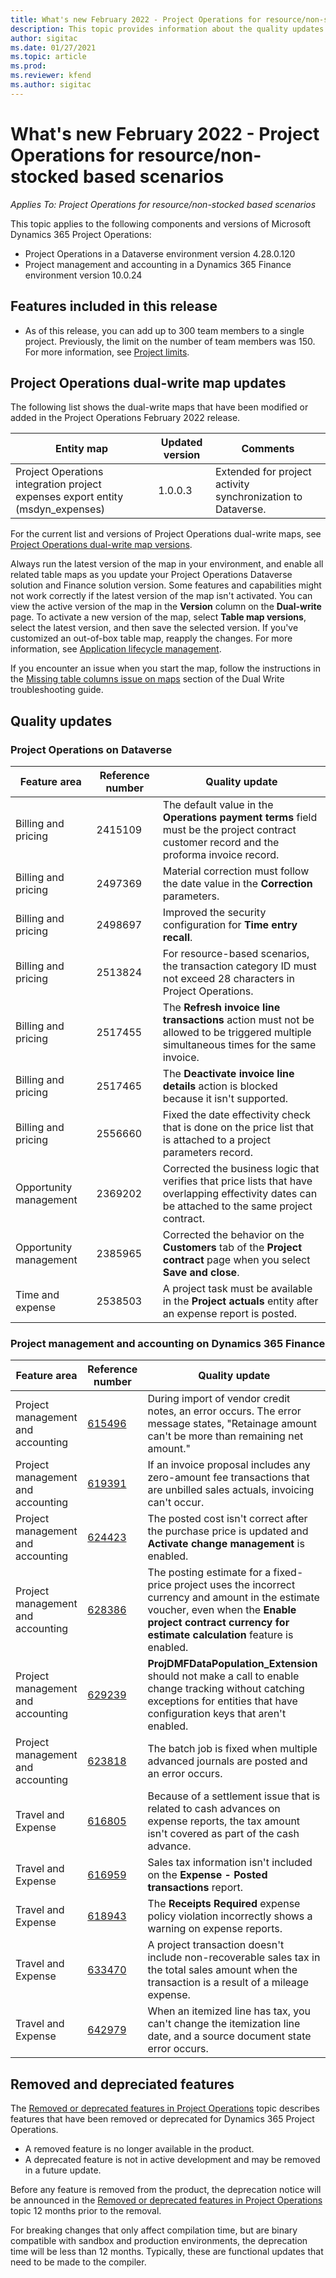```yaml
---
title: What's new February 2022 - Project Operations for resource/non-stocked based scenarios
description: This topic provides information about the quality updates that are available in the February 2022 release of Project Operations for resource/non-stocked based scenarios.
author: sigitac
ms.date: 01/27/2021
ms.topic: article
ms.prod:
ms.reviewer: kfend 
ms.author: sigitac
---
```


# What's new February 2022 - Project Operations for resource/non-stocked based scenarios

*Applies To: Project Operations for resource/non-stocked based scenarios*

This topic applies to the following components and versions of Microsoft Dynamics 365 Project Operations:

- Project Operations in a Dataverse environment version 4.28.0.120
- Project management and accounting in a Dynamics 365 Finance environment version 10.0.24

## Features included in this release

- As of this release, you can add up to 300 team members to a single project. Previously, the limit on the number of team members was 150. For more information, see [Project limits](../project-management/create-wbs.md#project-limitations).

## Project Operations dual-write map updates

The following list shows the dual-write maps that have been modified or added in the Project Operations February 2022 release.

| Entity map | Updated version | Comments |
| --- | --- | --- |
| Project Operations integration project expenses export entity (msdyn\_expenses) | 1.0.0.3 | Extended for project activity synchronization to Dataverse. |

For the current list and versions of Project Operations dual-write maps, see [Project Operations dual-write map versions](../environment/resource-dual-write-maps.md).

Always run the latest version of the map in your environment, and enable all related table maps as you update your Project Operations Dataverse solution and Finance solution version. Some features and capabilities might not work correctly if the latest version of the map isn't activated. You can view the active version of the map in the **Version** column on the **Dual-write** page. To activate a new version of the map, select **Table map versions**, select the latest version, and then save the selected version. If you've customized an out-of-box table map, reapply the changes. For more information, see [Application lifecycle management](/dynamics365/fin-ops-core/dev-itpro/data-entities/dual-write/app-lifecycle-management).

If you encounter an issue when you start the map, follow the instructions in the [Missing table columns issue on maps](/dynamics365/fin-ops-core/dev-itpro/data-entities/dual-write/dual-write-troubleshooting-finops-upgrades#missing-table-columns-issue-on-maps) section of the Dual Write troubleshooting guide.

## Quality updates

### Project Operations on Dataverse

| Feature area | Reference number | Quality update |
| --- | --- | --- |
| Billing and pricing | 2415109 | The default value in the **Operations payment terms** field must be the project contract customer record and the proforma invoice record. |
| Billing and pricing | 2497369 | Material correction must follow the date value in the **Correction** parameters. |
| Billing and pricing | 2498697 | Improved the security configuration for **Time entry recall**. |
| Billing and pricing | 2513824 | For resource-based scenarios, the transaction category ID must not exceed 28 characters in Project Operations. |
| Billing and pricing | 2517455 | The **Refresh invoice line transactions** action must not be allowed to be triggered multiple simultaneous times for the same invoice. |
| Billing and pricing | 2517465 | The **Deactivate invoice line details** action is blocked because it isn't supported. |
| Billing and pricing | 2556660 | Fixed the date effectivity check that is done on the price list that is attached to a project parameters record. |
| Opportunity management | 2369202 | Corrected the business logic that verifies that price lists that have overlapping effectivity dates can be attached to the same project contract. |
| Opportunity management | 2385965 | Corrected the behavior on the **Customers** tab of the **Project contract** page when you select **Save and close**. |
| Time and expense | 2538503 | A project task must be available in the **Project actuals** entity after an expense report is posted. |

### Project management and accounting on Dynamics 365 Finance

| Feature area | Reference number | Quality update |
| --- | --- | --- |
| Project management and accounting | [615496](https://fix.lcs.dynamics.com/Issue/Details/?bugId=615496) | During import of vendor credit notes, an error occurs. The error message states, "Retainage amount can't be more than remaining net amount." |
| Project management and accounting | [619391](https://fix.lcs.dynamics.com/Issue/Details/?bugId=619391) | If an invoice proposal includes any zero-amount fee transactions that are unbilled sales actuals, invoicing can't occur. |
| Project management and accounting | [624423](https://fix.lcs.dynamics.com/Issue/Details/?bugId=624423) | The posted cost isn't correct after the purchase price is updated and **Activate change management** is enabled.|
| Project management and accounting | [628386](https://fix.lcs.dynamics.com/Issue/Details/?bugId=628386) | The posting estimate for a fixed-price project uses the incorrect currency and amount in the estimate voucher, even when the **Enable project contract currency for estimate calculation** feature is enabled. |
| Project management and accounting | [629239](https://fix.lcs.dynamics.com/Issue/Details/?bugId=629239) | **ProjDMFDataPopulation\_Extension** should not make a call to enable change tracking without catching exceptions for entities that have configuration keys that aren't enabled. |
| Project management and accounting | [623818](https://fix.lcs.dynamics.com/Issue/Details/?bugId=623818) | The batch job is fixed when multiple advanced journals are posted and an error occurs. |
| Travel and Expense | [616805](https://fix.lcs.dynamics.com/Issue/Details/?bugId=616805) | Because of a settlement issue that is related to cash advances on expense reports, the tax amount isn't covered as part of the cash advance. |
| Travel and Expense | [616959](https://fix.lcs.dynamics.com/Issue/Details/?bugId=616959) | Sales tax information isn't included on the **Expense - Posted transactions** report. |
| Travel and Expense | [618943](https://fix.lcs.dynamics.com/Issue/Details/?bugId=618943) | The **Receipts Required** expense policy violation incorrectly shows a warning on expense reports. |
| Travel and Expense | [633470](https://fix.lcs.dynamics.com/Issue/Details/?bugId=633470) | A project transaction doesn't include non-recoverable sales tax in the total sales amount when the transaction is a result of a mileage expense. |
| Travel and Expense | [642979](https://fix.lcs.dynamics.com/Issue/Details/?bugId=642979) | When an itemized line has tax, you can't change the itemization line date, and a source document state error occurs. |

##
## Removed and depreciated features
The [Removed or deprecated features in Project Operations](https://docs.microsoft.com/en-us/dynamics365/project-operations/whats-new/removed-depreciated-features-project) topic describes features that have been removed or deprecated for Dynamics 365 Project Operations.

- A removed feature is no longer available in the product.
- A deprecated feature is not in active development and may be removed in a future update.

Before any feature is removed from the product, the deprecation notice will be announced in the [Removed or deprecated features in Project Operations](https://docs.microsoft.com/en-us/dynamics365/project-operations/whats-new/removed-depreciated-features-project) topic 12 months prior to the removal.

For breaking changes that only affect compilation time, but are binary compatible with sandbox and production environments, the deprecation time will be less than 12 months. Typically, these are functional updates that need to be made to the compiler.
